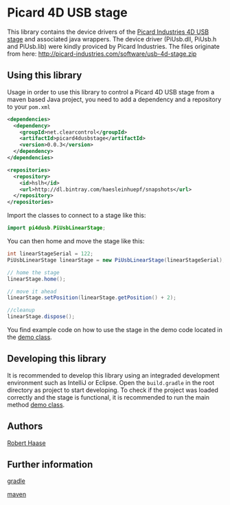 Picard 4D USB stage
==

This library contains the device drivers of the [Picard Industries 4D USB stage](http://picard-industries.com/products/usb-4d-stage.html) and
associated java wrappers. The device driver (PiUsb.dll, PiUsb.h and PiUsb.lib) were
kindly proviced by Picard Industries. The files originate from here:
http://picard-industries.com/software/usb-4d-stage.zip 

Using this library
---

Usage in order to use this library to control a Picard 4D USB stage from a maven based Java project, you need to add a dependency and a repository to your `pom.xml`

```xml
<dependencies>
  <dependency>
    <groupId>net.clearcontrol</groupId>
    <artifactId>picard4dusbstage</artifactId>
    <version>0.0.3</version>
  </dependency>
</dependencies>

<repositories>
  <repository>
    <id>hslh</id>
    <url>http://dl.bintray.com/haesleinhuepf/snapshots</url>
  </repository>
</repositories>
```

Import the classes to connect to a stage like this:
```Java
import pi4dusb.PiUsbLinearStage;
```

You can then home and move the stage like this:
```java
int linearStageSerial = 122;
PiUsbLinearStage linearStage = new PiUsbLinearStage(linearStageSerial);

// home the stage
linearStage.home();

// move it ahead
linearStage.setPosition(linearStage.getPosition() + 2);

//cleanup
linearStage.dispose();
```

You find example code on how to use the stage in the demo code located in the 
[demo class](http://github.com/clearcontrol/picard4dusbstage/src/main/resources/pi4dusb/demo/PiStageDemo.java).


Developing this library
---

It is recommended to develop this library using an integraded development environment 
such as IntelliJ or Eclipse. Open the `build.gradle` in the root directory as project
to start developing. To check if the project was loaded correctly and the stage is functional,
it is recommended to run the main method [demo class](http://github.com/clearcontrol/picard4dusbstage/src/main/resources/pi4dusb/demo/PiStageDemo.java).

Authors
---

[Robert Haase](mailto:rhaase@mpi-cbg.de)

Further information
---

[gradle](https://gradle.org/)

[maven](https://maven.apache.org/) 


